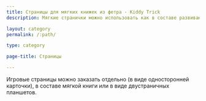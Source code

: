 ```yaml
---
title: Страницы для мягких книжек из фетра - Kiddy Trick
description: Мягкие странички можно использовать как в составе развивающих книг, так и отдельно, в виде планшетов.

layout: category
permalink: /:path/

type: category

page-title: Страницы

---
```

Игровые страницы можно заказать отдельно (в виде односторонней карточки), в составе мягкой книги или в виде двустраничных планшетов.